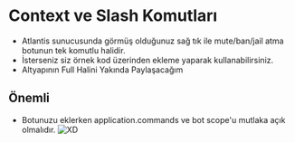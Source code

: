 # Context ve Slash Komutları
- Atlantis sunucusunda görmüş olduğunuz sağ tık ile mute/ban/jail atma botunun tek komutlu halidir.
- İsterseniz siz örnek kod üzerinden ekleme yaparak kullanabilirsiniz.
- Altyapının Full Halini Yakında Paylaşacağım

## Önemli
- Botunuzu eklerken application.commands ve bot scope'u mutlaka açık olmalıdır.
![XD](https://cdn.discordapp.com/attachments/903322501633966100/903518199360929852/5e39QNCQq.png)
